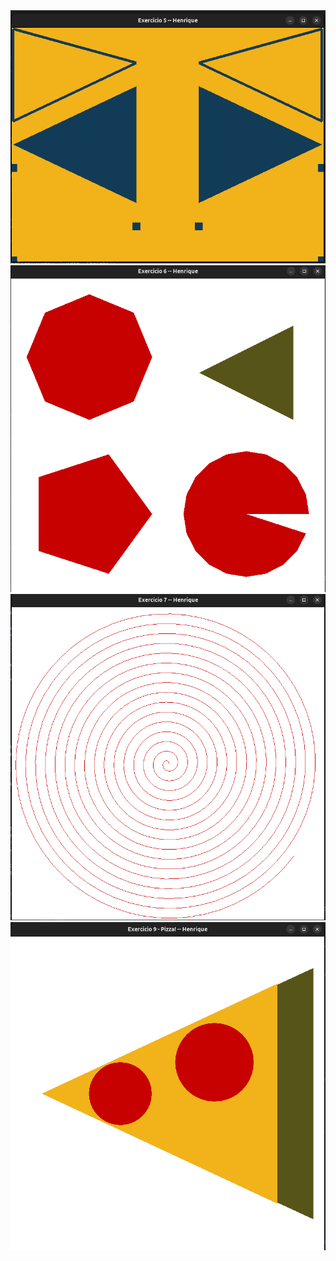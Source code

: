 <img src="imgs/2024-09-22_12-11.png">
<img src="imgs/Exercicio_6.png">
<img src="imgs/Exercicio_7.png">
<img src="imgs/Exercicio_9.png">